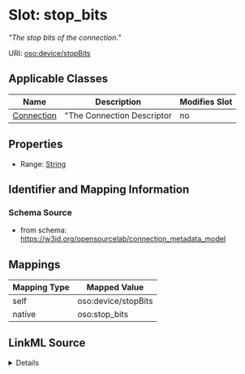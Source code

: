 

# Slot: stop_bits


_"The stop bits of the connection."_





URI: [oso:device/stopBits](http://w3id.org/oso/device/stopBits)



<!-- no inheritance hierarchy -->





## Applicable Classes

| Name | Description | Modifies Slot |
| --- | --- | --- |
| [Connection](Connection.md) | "The Connection Descriptor |  no  |







## Properties

* Range: [String](String.md)





## Identifier and Mapping Information







### Schema Source


* from schema: https://w3id.org/opensourcelab/connection_metadata_model




## Mappings

| Mapping Type | Mapped Value |
| ---  | ---  |
| self | oso:device/stopBits |
| native | oso:stop_bits |




## LinkML Source

<details>
```yaml
name: stop_bits
description: '"The stop bits of the connection."'
from_schema: https://w3id.org/opensourcelab/connection_metadata_model
rank: 1000
slot_uri: oso:device/stopBits
alias: stop_bits
domain_of:
- Connection
range: string
required: false

```
</details>